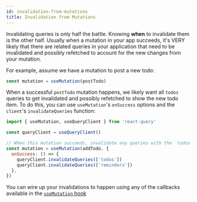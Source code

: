 ```yaml
---
id: invalidation-from-mutations
title: Invalidation from Mutations
---
```


Invalidating queries is only half the battle. Knowing **when** to invalidate them is the other half. Usually when a mutation in your app succeeds, it's VERY likely that there are related queries in your application that need to be invalidated and possibly refetched to account for the new changes from your mutation.

For example, assume we have a mutation to post a new todo:

```js
const mutation = useMutation(postTodo)
```

When a successful `postTodo` mutation happens, we likely want all `todos` queries to get invalidated and possibly refetched to show the new todo item. To do this, you can use `useMutation`'s `onSuccess` options and the `client`'s `invalidateQueries` function:

```js
import { useMutation, useQueryClient } from 'react-query'

const queryClient = useQueryClient()

// When this mutation succeeds, invalidate any queries with the `todos` or `reminders` query key
const mutation = useMutation(addTodo, {
  onSuccess: () => {
    queryClient.invalidateQueries(['todos'])
    queryClient.invalidateQueries(['reminders'])
  },
})
```

You can wire up your invalidations to happen using any of the callbacks available in the [`useMutation` hook](./mutations)
